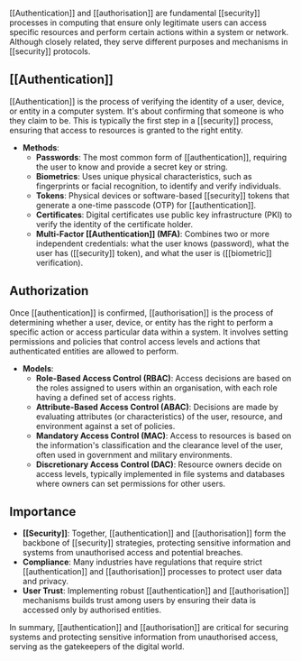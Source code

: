 [[Authentication]] and [[authorisation]] are fundamental [[security]] processes in computing that ensure only legitimate users can access specific resources and perform certain actions within a system or network. Although closely related, they serve different purposes and mechanisms in [[security]] protocols.

## [[Authentication]]

[[Authentication]] is the process of verifying the identity of a user, device, or entity in a computer system. It's about confirming that someone is who they claim to be. This is typically the first step in a [[security]] process, ensuring that access to resources is granted to the right entity.

- **Methods**:
    - **Passwords**: The most common form of [[authentication]], requiring the user to know and provide a secret key or string.
    - **Biometrics**: Uses unique physical characteristics, such as fingerprints or facial recognition, to identify and verify individuals.
    - **Tokens**: Physical devices or software-based [[security]] tokens that generate a one-time passcode (OTP) for [[authentication]].
    - **Certificates**: Digital certificates use public key infrastructure (PKI) to verify the identity of the certificate holder.
    - **Multi-Factor [[Authentication]] (MFA)**: Combines two or more independent credentials: what the user knows (password), what the user has ([[security]] token), and what the user is ([[biometric]] verification).

## Authorization

Once [[authentication]] is confirmed, [[authorisation]] is the process of determining whether a user, device, or entity has the right to perform a specific action or access particular data within a system. It involves setting permissions and policies that control access levels and actions that authenticated entities are allowed to perform.

- **Models**:
    - **Role-Based Access Control (RBAC)**: Access decisions are based on the roles assigned to users within an organisation, with each role having a defined set of access rights.
    - **Attribute-Based Access Control (ABAC)**: Decisions are made by evaluating attributes (or characteristics) of the user, resource, and environment against a set of policies.
    - **Mandatory Access Control (MAC)**: Access to resources is based on the information's classification and the clearance level of the user, often used in government and military environments.
    - **Discretionary Access Control (DAC)**: Resource owners decide on access levels, typically implemented in file systems and databases where owners can set permissions for other users.

## Importance

- **[[Security]]**: Together, [[authentication]] and [[authorisation]] form the backbone of [[security]] strategies, protecting sensitive information and systems from unauthorised access and potential breaches.
- **Compliance**: Many industries have regulations that require strict [[authentication]] and [[authorisation]] processes to protect user data and privacy.
- **User Trust**: Implementing robust [[authentication]] and [[authorisation]] mechanisms builds trust among users by ensuring their data is accessed only by authorised entities.

In summary, [[authentication]] and [[authorisation]] are critical for securing systems and protecting sensitive information from unauthorised access, serving as the gatekeepers of the digital world.